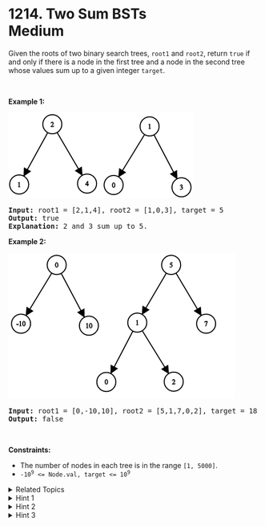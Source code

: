 
# 1214. Two Sum BSTs<br> Medium

<p>Given the roots of two binary search trees, <code>root1</code> and <code>root2</code>, return <code>true</code> if and only if there is a node in the first tree and a node in the second tree whose values sum up to a given integer <code>target</code>.</p>

<p>&nbsp;</p>
<p><strong class="example">Example 1:</strong></p>
<img alt="" src="./assets/image1.png" style="width: 369px; height: 169px;" />
<pre>
<strong>Input:</strong> root1 = [2,1,4], root2 = [1,0,3], target = 5
<strong>Output:</strong> true
<strong>Explanation: </strong>2 and 3 sum up to 5.
</pre>

<p><strong class="example">Example 2:</strong></p>
<img alt="" src="./assets/image2.png" style="width: 453px; height: 290px;" />
<pre>
<strong>Input:</strong> root1 = [0,-10,10], root2 = [5,1,7,0,2], target = 18
<strong>Output:</strong> false
</pre>

<p>&nbsp;</p>
<p><strong>Constraints:</strong></p>

<ul>
	<li>The number of nodes in each tree is in the range <code>[1, 5000]</code>.</li>
	<li><code>-10<sup>9</sup> &lt;= Node.val, target &lt;= 10<sup>9</sup></code></li>
</ul>


<details>

<summary> Related Topics </summary>

-	`Two Pointers`
-	`Binary Search`
-	`Stack`
-	`Tree`
-	`Depth-First Search`
-	`Binary Search Tree`
-	`Binary Tree`

</details>


<details>
<summary> Hint 1 </summary>
How can you reduce this problem to the classical Two Sum problem?
</details>

<details>
<summary> Hint 2 </summary>
Do an in-order traversal of each tree to convert them to sorted arrays.
</details>

<details>
<summary> Hint 3 </summary>
Solve the classical Two Sum problem.
</details>
